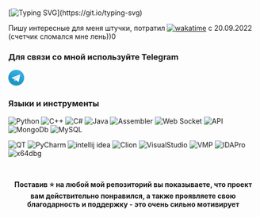 ### 
[![Typing SVG](https://readme-typing-svg.herokuapp.com?color=%2336BCF7&lines=print("Hello,+i'm+MrBonjur"))](https://git.io/typing-svg)

Пишу интересные для меня штучки, потратил  [![wakatime](https://wakatime.com/badge/user/4bde2f0f-a012-4a5c-9841-23a025273b88.svg)](https://wakatime.com/@4bde2f0f-a012-4a5c-9841-23a025273b88) c 20.09.2022 (счетчик сломался мне лень))0


### Для связи со мной используйте Telegram

<code><a href="https://t.me/mrbonjur"><img height="32" width="32" src="https://github.com/MrBonjur/MrBonjur/raw/main/icons/Telegram.png"></a></code> 

### Языки и инструменты

![Python](https://img.shields.io/badge/Python-0a0d11?style=for-the-badge&logo=Python&logoColor=24B0FF)
![C++](https://img.shields.io/badge/C++-0a0d11?style=for-the-badge&logo=cplusplus&logoColor=24B0FF)
![C#](https://img.shields.io/badge/C%20Sharp-0a0d11?style=for-the-badge&logo=csharp&logoColor=24B0FF)
![Java](https://img.shields.io/badge/Java-0a0d11?style=for-the-badge&logo=java&logoColor=24B0FF)
![Assembler](https://img.shields.io/badge/Assembler-0a0d11?style=for-the-badge&logo=assembler&logoColor=24B0FF)
![Web Socket](https://img.shields.io/badge/Web%20Socket-0a0d11?style=for-the-badge&logo=Server&logoColor=24B0FF)
![API](https://img.shields.io/badge/API-0a0d11?style=for-the-badge&logo=Server&logoColor=24B0FF)
![MongoDb](https://img.shields.io/badge/MongoDb-0a0d11?style=for-the-badge&logo=mongodb&logoColor=24B0FF)
![MySQL](https://img.shields.io/badge/MySQL-0a0d11?style=for-the-badge&logo=MySQL&logoColor=24B0FF)

![QT](https://img.shields.io/badge/QT-0a0d11?style=for-the-badge&logo=QT&logoColor=24B0FF)
![PyCharm](https://img.shields.io/badge/PyCharm-0a0d11?style=for-the-badge&logo=PyCharm&logoColor=24B0FF)
![intellij idea](https://img.shields.io/badge/intellij%20idea-0a0d11?style=for-the-badge&logo=intellij%20idea&logoColor=24B0FF)
![Clion](https://img.shields.io/badge/Clion-0a0d11?style=for-the-badge&logo=Clion&logoColor=24B0FF)
![VisualStudio](https://img.shields.io/badge/VisualStudio-0a0d11?style=for-the-badge&logo=VisualStudio&logoColor=24B0FF)
![VMP](https://img.shields.io/badge/VMProtect-0a0d11?style=for-the-badge&logo=VMProtect&logoColor=24B0FF)
![IDAPro](https://img.shields.io/badge/IDA%20Pro-0a0d11?style=for-the-badge&logo=IDAPro&logoColor=24B0FF)
![x64dbg](https://img.shields.io/badge/x64dbg-0a0d11?style=for-the-badge&logo=x64dbg&logoColor=24B0FF)


<br>
<p align="center">
  <b>
  Поставив ⭐ на любой мой репозиторий вы показываете, что проект вам действительно понравился, а также проявляете свою благодарность и поддержку - это очень сильно мотивирует
  </b>
</p>
